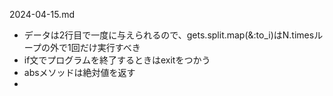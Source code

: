 2024-04-15.md

- データは2行目で一度に与えられるので、gets.split.map(&:to_i)はN.timesループの外で1回だけ実行すべき
- if文でプログラムを終了するときはexitをつかう
- absメソッドは絶対値を返す
- 